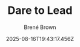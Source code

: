 ---
title: "Dare to Lead"
date: "2025-08-16T19:43:17.456Z"
author: "Brené Brown"
read_year: "NO"
recommendation: '3'
url: /bookshelf/dare-to-lead
---